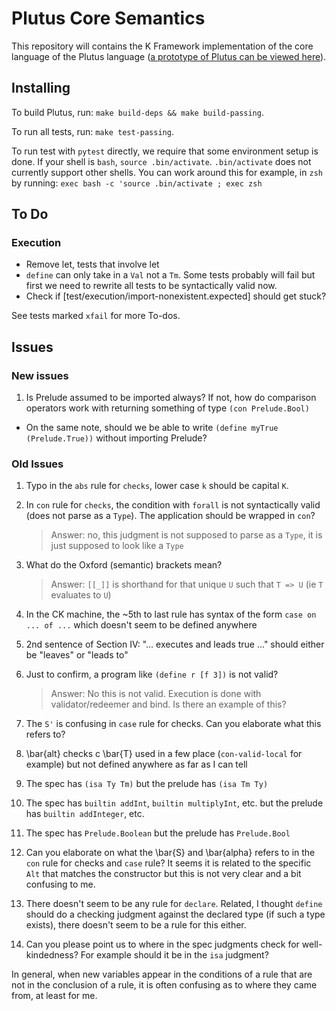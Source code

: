 Plutus Core Semantics
=====================

This repository will contains the K Framework implementation of the core
language of the Plutus language ([a prototype of Plutus can be viewed
here](https://github.com/input-output-hk/plutus-prototype)).

Installing
----------

To build Plutus, run: `make build-deps && make build-passing`.

To run all tests, run: `make test-passing`.

To run test with `pytest` directly, we require that some environment setup
is done. If your shell is `bash`, `source .bin/activate`.
`.bin/activate` does not currently support other shells. You can work around this
for example, in `zsh` by running: `exec bash -c 'source .bin/activate ; exec zsh`

To Do
-----

### Execution

- Remove let, tests that involve let
- `define` can only take in a `Val` not a `Tm`. Some tests probably will fail
  but first we need to rewrite all tests to be syntactically valid now.
- Check if [test/execution/import-nonexistent.expected] should get stuck?

See tests marked `xfail` for more To-dos.

Issues
------


### New issues

1. Is Prelude assumed to be imported always? If not, how do comparison operators work with returning something of type `(con Prelude.Bool)`
  - On the same note, should we be able to write `(define myTrue (Prelude.True))` without importing Prelude?

### Old Issues

1. Typo in the `abs` rule for `checks`, lower case `k` should be capital `K`.
2. In `con` rule for `checks`, the condition with `forall` is not syntactically valid (does not parse as a `Type`). The application should be wrapped in `con`?
   > Answer: no, this judgment is not supposed to parse as a `Type`, it is just supposed to look like a `Type`
3. What do the Oxford (semantic) brackets mean?
   > Answer: `[[_]]` is shorthand for that unique `U` such that `T => U` (ie `T` evaluates to `U`)
4. In the CK machine, the ~5th to last rule has syntax of the form `case on ... of ...` which doesn't seem to be defined anywhere
5. 2nd sentence of Section IV: "... executes and leads true ..." should either be "leaves" or "leads to"

6. Just to confirm, a program like `(define r [f 3])` is not valid?
   > Answer: No this is not valid. Execution is done with validator/redeemer and bind. Is there an example of this?

7. The `S'` is confusing in `case` rule for checks. Can you elaborate what this refers to?
8. \bar{alt} checks c \bar{T} used in a few place (`con-valid-local` for example) but not defined anywhere as far as I can tell
9. The spec has `(isa Ty Tm)` but the prelude has `(isa Tm Ty)`
10. The spec has `builtin addInt`, `builtin multiplyInt`, etc. but the prelude has `builtin addInteger`, etc.
11. The spec has `Prelude.Boolean` but the prelude has `Prelude.Bool`
12. Can you elaborate on what the \bar{S} and \bar{alpha} refers to in the `con` rule for checks and `case` rule? It seems it is related to the specific `Alt` that matches the constructor but this is not very clear and a bit confusing to me.
13. There doesn't seem to be any rule for `declare`. Related, I thought `define` should do a checking judgment against the declared type (if such a type exists), there doesn't seem to be a rule for this either.
14. Can you please point us to where in the spec judgments check for well-kindedness? For example should it be in the `isa` judgment?

In general, when new variables appear in the conditions of a rule that are not in the conclusion of a rule, it is often confusing as to where they came from, at least for me.
